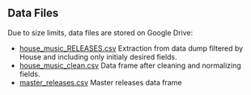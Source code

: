 ## Data Files

Due to size limits, data files are stored on Google Drive:

- [house_music_RELEASES.csv](https://drive.google.com/file/d/1ToQAjhOJKA2NB6xQyI2PvFxp6OZZu_JP/view?usp=sharing)
  Extraction from data dump filtered by House and including only initialy desired fields.
- [house_music_clean.csv](https://drive.google.com/file/d/1EUPKhCeolJkXKbr9w6QmSChcFIYeVc0e/view?usp=sharing)
  Data frame after cleaning and normalizing fields.
- [master_releases.csv](https://drive.google.com/file/d/1M_dRzCoefeXoVche8Q58DyQy76RTb1HS/view?usp=drive_link)
  Master releases data frame
